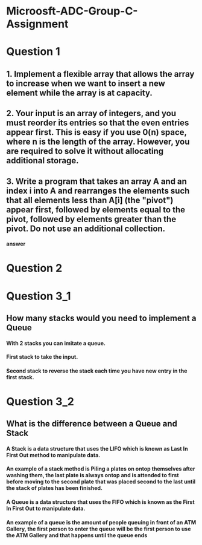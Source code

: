 # Microosft-ADC-Group-C-Assignment

# Question 1
## 1.	Implement a flexible array that allows the array to increase when we want to insert a new element while the array is at capacity.

## 2.	Your input is an array of integers, and you must reorder its entries so that the even entries appear first. This is easy if you use 0(n) space, where n is the length of the array. However, you are required to solve it without allocating additional storage. 

## 3.	Write a program that takes an array A and an index i into A and rearranges the elements such that all elements less than A[i] (the "pivot") appear first, followed by elements equal to the pivot, followed by elements greater than the pivot. Do not use an additional collection. 
#### answer 

# Question 2

# Question 3_1
## How many stacks would you need to implement a Queue
#### With 2 stacks you can imitate a queue.
#### First stack to take the input.
#### Second stack to reverse the stack each time you have new entry in the first stack.

# Question 3_2
## What is the difference between a Queue and Stack
#### A Stack is a data structure that uses the LIFO which is known as Last In First Out method to manipulate data.
#### An example of a stack method is Piling a plates on ontop themselves after washing them, the last plate is always ontop and is attended to first before moving to the second plate that was placed second to the last until the stack of plates has been finished.
#### A Queue is a data structure that uses the FIFO which is known as the First In First Out to manipulate data.
#### An example of a queue is the amount of people queuing in front of an ATM Gallery, the first person to enter the queue will be the first person to use the ATM Gallery and that happens until the queue ends

